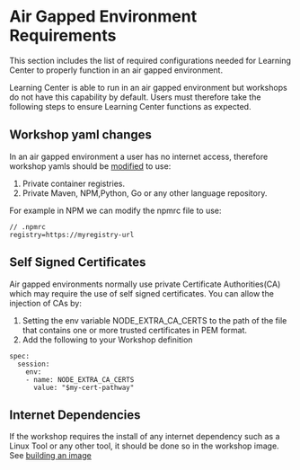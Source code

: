 # Air Gapped Environment Requirements

This section includes the list of required configurations needed for Learning Center to properly function in an air gapped environment.

Learning Center is able to run in an air gapped environment but workshops do not have this capability by default. Users must therefore take the following steps to ensure Learning Center functions as expected.

## <a id="workshop-yaml-changes"></a>Workshop yaml changes

In an air gapped environment a user has no internet access, therefore workshop yamls should be [modified](./workshop-content/building-an-image.md) to use:

1. Private container registries.
2. Private Maven, NPM,Python, Go or any other language repository.

For example in NPM we can modify the npmrc file to use:

```
// .npmrc
registry=https://myregistry-url
```

## <a id="self-signed-certificates"></a>Self Signed Certificates

Air gapped environments normally use private Certificate Authorities(CA) which may require the use of self signed certificates. You can allow the injection of CAs by:

1. Setting the env variable NODE_EXTRA_CA_CERTS to the path of the file that contains one or more trusted certificates in PEM format.
2. Add the following to your Workshop definition
```
spec:
  session:
    env:
    - name: NODE_EXTRA_CA_CERTS
      value: "$my-cert-pathway"
```
## <a id="internet-dependencies"></a>Internet Dependencies

If the workshop requires the install of any internet dependency such as a Linux Tool or any other tool, it should be done so in the workshop image. See [building an image](./workshop-content/building-an-image.md)


